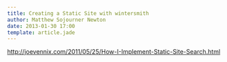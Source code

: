 ```yaml
---
title: Creating a Static Site with wintersmith
author: Matthew Sojourner Newton
date: 2013-01-30 17:00
template: article.jade
---
```


http://joevennix.com/2011/05/25/How-I-Implement-Static-Site-Search.html
